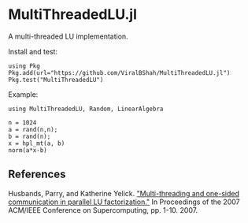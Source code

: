 # MultiThreadedLU.jl

A multi-threaded LU implementation.

Install and test:
```
using Pkg
Pkg.add(url="https://github.com/ViralBShah/MultiThreadedLU.jl")
Pkg.test("MultiThreadedLU")
```

Example:
```
using MultiThreadedLU, Random, LinearAlgebra

n = 1024
a = rand(n,n);
b = rand(n);
x = hpl_mt(a, b)
norm(a*x-b)
```

## References

Husbands, Parry, and Katherine Yelick. ["Multi-threading and one-sided communication in parallel LU factorization."](https://upc.lbl.gov/publications/husbands-lu-sc07.pdf) In Proceedings of the 2007 ACM/IEEE Conference on Supercomputing, pp. 1-10. 2007.

